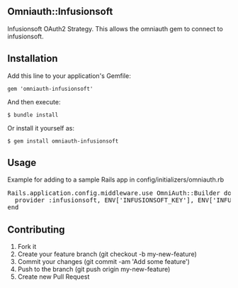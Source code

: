 Omniauth::Infusionsoft
---

<p>Infusionsoft OAuth2 Strategy. This allows the omniauth gem to connect to infusionsoft.</p>

Installation
---

<p>Add this line to your application's Gemfile:</p>

`gem 'omniauth-infusionsoft'`
<p>And then execute:</p>

`$ bundle install`
<p>Or install it yourself as:</p>

`$ gem install omniauth-infusionsoft`

Usage
---

<p>Example for adding to a sample Rails app in config/initializers/omniauth.rb</p>

<pre>
Rails.application.config.middleware.use OmniAuth::Builder do
  provider :infusionsoft, ENV['INFUSIONSOFT_KEY'], ENV['INFUSIONSOFT_SECRET']
end
</pre>

Contributing
---

<ol>
  <li>Fork it</li>
  <li>Create your feature branch (git checkout -b my-new-feature)</li>
  <li>Commit your changes (git commit -am 'Add some feature')</li>
  <li>Push to the branch (git push origin my-new-feature)</li>
  <li>Create new Pull Request</li>
</ol>
